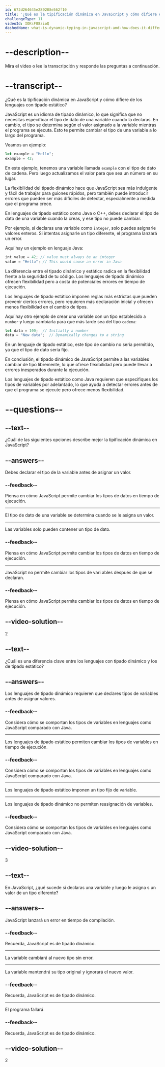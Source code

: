 ```yaml
---
id: 672d264645e289208e562f10
title: '¿Qué es la tipificación dinámica en JavaScript y cómo difiere de los lenguajes con tipado estático?'
challengeType: 11
videoId: IOKsF08zioQ
dashedName: what-is-dynamic-typing-in-javascript-and-how-does-it-differ-from-statically-typed-languages
---
```


# --description--

Mira el video o lee la transcripción y responde las preguntas a continuación.

# --transcript--

¿Qué es la tipificación dinámica en JavaScript y cómo difiere de los lenguajes con tipado estático?

JavaScript es un idioma de tipado dinámico, lo que significa que no necesitas especificar el tipo de dato de una variable cuando la declaras. En cambio, el tipo se determina según el valor asignado a la variable mientras el programa se ejecuta. Esto te permite cambiar el tipo de una variable a lo largo del programa.

Veamos un ejemplo:

```js
let example = "Hello";
example = 42;
```

En este ejemplo, tenemos una variable llamada `example` con el tipo de dato de cadena. Pero luego actualizamos el valor para que sea un número en su lugar.

La flexibilidad del tipado dinámico hace que JavaScript sea más indulgente y fácil de trabajar para guiones rápidos, pero también puede introducir errores que pueden ser más difíciles de detectar, especialmente a medida que el programa crece.

En lenguajes de tipado estático como Java o C++, debes declarar el tipo de dato de una variable cuando la creas, y ese tipo no puede cambiar.

Por ejemplo, si declaras una variable como `integer`, solo puedes asignarle valores enteros. Si intentas asignarle un tipo diferente, el programa lanzará un error.

Aquí hay un ejemplo en lenguaje Java:

```js
int value = 42; // value must always be an integer
value = "Hello"; // This would cause an error in Java
```

La diferencia entre el tipado dinámico y estático radica en la flexibilidad frente a la seguridad de tu código. Los lenguajes de tipado dinámico ofrecen flexibilidad pero a costa de potenciales errores en tiempo de ejecución.

Los lenguajes de tipado estático imponen reglas más estrictas que pueden prevenir ciertos errores, pero requieren más declaración inicial y ofrecen menos flexibilidad en el cambio de tipos.

Aquí hay otro ejemplo de crear una variable con un tipo establecido a `number` y luego cambiarla para que más tarde sea del tipo `cadena`:

```js
let data = 100;  // Initially a number
data = "New data";  // Dynamically changes to a string
```

En un lenguaje de tipado estático, este tipo de cambio no sería permitido, ya que el tipo de dato sería fijo.

En conclusión, el tipado dinámico de JavaScript permite a las variables cambiar de tipo libremente, lo que ofrece flexibilidad pero puede llevar a errores inesperados durante la ejecución.

Los lenguajes de tipado estático como Java requieren que especifiques los tipos de variables por adelantado, lo que ayuda a detectar errores antes de que el programa se ejecute pero ofrece menos flexibilidad.

# --questions--

## --text--

¿Cuál de las siguientes opciones describe mejor la tipificación dinámica en JavaScript?

## --answers--

Debes declarar el tipo de la variable antes de asignar un valor.

### --feedback--

Piensa en cómo JavaScript permite cambiar los tipos de datos en tiempo de ejecución.

---

El tipo de dato de una variable se determina cuando se le asigna un valor.

---

Las variables solo pueden contener un tipo de dato.

### --feedback--

Piensa en cómo JavaScript permite cambiar los tipos de datos en tiempo de ejecución.

---

JavaScript no permite cambiar los tipos de vari ables después de que se declaran.

### --feedback--

Piensa en cómo JavaScript permite cambiar los tipos de datos en tiempo de ejecución.

## --video-solution--

2

## --text--

¿Cuál es una diferencia clave entre los lenguajes con tipado dinámico y los de tipado estático?

## --answers--

Los lenguajes de tipado dinámico requieren que declares tipos de variables antes de asignar valores.

### --feedback--

Considera cómo se comportan los tipos de variables en lenguajes como JavaScript comparado con Java.

---

Los lenguajes de tipado estático permiten cambiar los tipos de variables en tiempo de ejecución.

### --feedback--

Considera cómo se comportan los tipos de variables en lenguajes como JavaScript comparado con Java.

---

Los lenguajes de tipado estático imponen un tipo fijo de variable.

---

Los lenguajes de tipado dinámico no permiten reasignación de variables.

### --feedback--

Considera cómo se comportan los tipos de variables en lenguajes como JavaScript comparado con Java.

## --video-solution--

3

## --text--

En JavaScript, ¿qué sucede si declaras una variable y luego le asigna s un valor de un tipo diferente?

## --answers--

JavaScript lanzará un error en tiempo de compilación.

### --feedback--

Recuerda, JavaScript es de tipado dinámico.

---

La variable cambiará al nuevo tipo sin error.

---

La variable mantendrá su tipo original y ignorará el nuevo valor.

### --feedback--

Recuerda, JavaScript es de tipado dinámico.

---

El programa fallará.

### --feedback--

Recuerda, JavaScript es de tipado dinámico.

## --video-solution--

2
